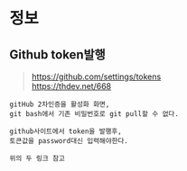 # 정보

## Github token발행
> https://github.com/settings/tokens <br>
> https://thdev.net/668 <br>

```
gitHub 2차인증을 활성화 화면,
git bash에서 기존 비밀번호로 git pull할 수 없다.

github사이트에서 token을 발행후,
토큰값을 password대신 입력해야한다.

위의 두 링크 참고

```
